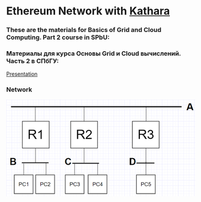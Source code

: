 # Ethereum Network with [Kathara](http://www.kathara.org/)

### These are the materials for Basics of Grid and Cloud Computing. Part 2 course in SPbU:
### Материалы для курса Основы Grid и Cloud вычислений. Часть 2 в СПбГУ:
[Presentation](https://docs.google.com/presentation/d/1TUYRFz7VEsSWawIeKqzxOxvuEe1SIsmal1vrepWoXcE/edit#slide=id.gd5b15f0a3_5_26)

### Network
![Network](kathara_network/network.png?raw=true "Title")


